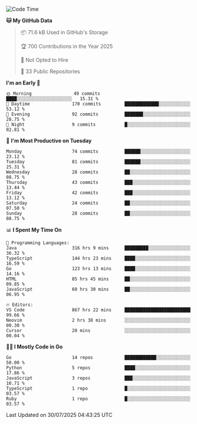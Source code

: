 <!--START_SECTION:thansetan-waka-->
![Code Time](http://img.shields.io/badge/Code%20Time-871%20hrs%2017%20mins-blue)

**🐱 My GitHub Data** 

> 📦 71.6 kB Used in GitHub's Storage 
 > 
> 🏆 700 Contributions in the Year 2025
 > 
> 🚫 Not Opted to Hire
 > 
> 📜 33 Public Repositories 
 > 

**I'm an Early 🐤** 

```text
🌞 Morning                49 commits          ████░░░░░░░░░░░░░░░░░░░░░   15.31 % 
🌆 Daytime                170 commits         █████████████░░░░░░░░░░░░   53.12 % 
🌃 Evening                92 commits          ███████░░░░░░░░░░░░░░░░░░   28.75 % 
🌙 Night                  9 commits           █░░░░░░░░░░░░░░░░░░░░░░░░   02.81 % 
```

📅 **I'm Most Productive on Tuesday** 

```text
Monday                   74 commits          ██████░░░░░░░░░░░░░░░░░░░   23.12 % 
Tuesday                  81 commits          ██████░░░░░░░░░░░░░░░░░░░   25.31 % 
Wednesday                28 commits          ██░░░░░░░░░░░░░░░░░░░░░░░   08.75 % 
Thursday                 43 commits          ███░░░░░░░░░░░░░░░░░░░░░░   13.44 % 
Friday                   42 commits          ███░░░░░░░░░░░░░░░░░░░░░░   13.12 % 
Saturday                 24 commits          ██░░░░░░░░░░░░░░░░░░░░░░░   07.50 % 
Sunday                   28 commits          ██░░░░░░░░░░░░░░░░░░░░░░░   08.75 % 
```

📊 **I Spent My Time On** 

```text
💬 Programming Languages: 
Java                     316 hrs 9 mins      █████████░░░░░░░░░░░░░░░░   36.32 % 
TypeScript               144 hrs 23 mins     ████░░░░░░░░░░░░░░░░░░░░░   16.59 % 
Go                       123 hrs 13 mins     ████░░░░░░░░░░░░░░░░░░░░░   14.16 % 
HTML                     85 hrs 45 mins      ██░░░░░░░░░░░░░░░░░░░░░░░   09.85 % 
JavaScript               60 hrs 30 mins      ██░░░░░░░░░░░░░░░░░░░░░░░   06.95 % 

🔥 Editors: 
VS Code                  867 hrs 22 mins     █████████████████████████   99.66 % 
Neovim                   2 hrs 38 mins       ░░░░░░░░░░░░░░░░░░░░░░░░░   00.30 % 
Cursor                   20 mins             ░░░░░░░░░░░░░░░░░░░░░░░░░   00.04 % 
```

**🧑‍💻 I Mostly Code in Go** 

```text
Go                       14 repos            ████████████░░░░░░░░░░░░░   50.00 % 
Python                   5 repos             ████░░░░░░░░░░░░░░░░░░░░░   17.86 % 
JavaScript               3 repos             ███░░░░░░░░░░░░░░░░░░░░░░   10.71 % 
TypeScript               1 repo              █░░░░░░░░░░░░░░░░░░░░░░░░   03.57 % 
Ruby                     1 repo              █░░░░░░░░░░░░░░░░░░░░░░░░   03.57 % 
```

Last Updated on 30/07/2025 04:43:25 UTC
<!--END_SECTION:thansetan-waka-->